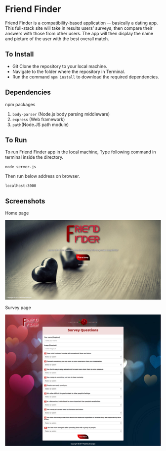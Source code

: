 # Friend Finder
Friend Finder is a compatibility-based application -- basically a dating app. This full-stack site will take in results users' surveys, then compare their answers with those from other users. The app will then display the name and picture of the user with the best overall match. 

## To Install
* Git Clone the repository to your local machine.
* Navigate to the folder where the repository in Terminal.
* Run the command `npm install` to download the required dependencies.

## Dependencies
npm packages
1. `body-parser` (Node.js body parsing middleware)
1. `express` (Web framework)
1. `path`(Node.JS path module)

## To Run

To run Friend Finder app in the local machine, Type following command in terminal inside the directory.

	node server.js
    
Then run below address on browser.
	
	localhost:3000

## Screenshots

Home page

![home-page](/screenshots/home-page.png?raw=true)

Survey page

![survey-page](/screenshots/survey-page.png?raw=true)
